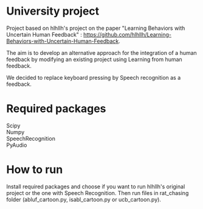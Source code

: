 # University project
Project based on hlhllh's project on the paper "Learning Behaviors with Uncertain Human Feedback" : 
https://github.com/hlhllh/Learning-Behaviors-with-Uncertain-Human-Feedback.

The aim is to develop an alternative approach for the integration of a human feedback by modifying an
existing project using Learning from human feedback.

We decided to replace keyboard pressing by Speech recognition as a feedback.

# Required packages
Scipy <br>
Numpy <br>
SpeechRecognition <br>
PyAudio <br>

# How to run
Install required packages and choose if you want to run hlhllh's original project or the one with Speech Recognition.
Then run files in rat_chasing folder (abluf_cartoon.py, isabl_cartoon.py or ucb_cartoon.py).

